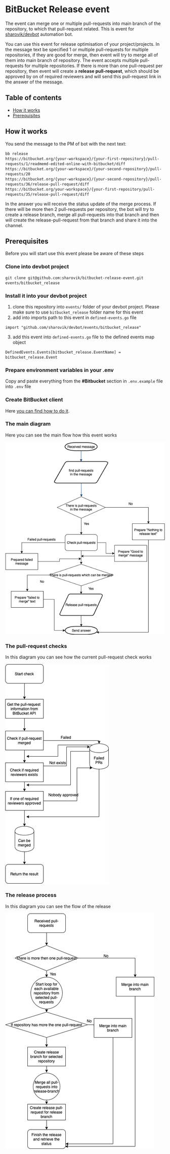 # BitBucket Release event
The event can merge one or multiple pull-requests into main branch of the repository, to which that pull-request related.
This is event for [sharovik/devbot](https://github.com/sharovik/devbot) automation bot.

You can use this event for release optimisation of your project/projects. In the message text be specified 1 or multiple pull-requests for multiple repositories, if they are good for merge, then event will try to merge all of them into main branch of repository.
The event accepts multiple pull-requests for multiple repositories. If there is more than one pull-request per repository, then event will create a **release pull-request**, which should be approved by on of required reviewers and will send this pull-request link in the answer of the message.

## Table of contents
- [How it works](#how-it-works)
- [Prerequisites](#prerequisites)

## How it works
You send the message to the PM of bot with the next text: 
```
bb release
https://bitbucket.org/{your-workspace}/{your-first-repository}/pull-requests/1/readmemd-edited-online-with-bitbucket/diff
https://bitbucket.org/{your-workspace}/{your-second-repository}/pull-requests/20
https://bitbucket.org/{your-workspace}/{your-second-repository}/pull-requests/36/release-pull-request/diff
https://bitbucket.org/your-workspace}/{your-first-repository/pull-requests/35/release-pull-request/diff
```
In the answer you will receive the status update of the merge process. 
If there will be more then 2 pull-requests per repository, the bot will try to create a release branch, merge all pull-requests into that branch and then will create the release-pull-request from that branch and share it into the channel.

## Prerequisites
Before you will start use this event please be aware of these steps

### Clone into devbot project
```
git clone git@github.com:sharovik/bitbucket-release-event.git events/bitbucket_release
```

### Install it into your devbot project
1. clone this repository into `events/` folder of your devbot project. Please make sure to use `bitbucket_release` folder name for this event 
2. add into imports path to this event in `defined-events.go` file
``` 
import "github.com/sharovik/devbot/events/bitbucket_release"
```
3. add this event into `defined-events.go` file to the defined events map object
``` 
DefinedEvents.Events[bitbucket_release.EventName] = bitbucket_release.Event
```

### Prepare environment variables in your .env
Copy and paste everything from the **#Bitbucket** section in `.env.example` file into `.env` file

### Create BitBucket client
Here [you can find how to do it](https://github.com/sharovik/devbot/blob/master/documentation/bitbucket_client_configuration.md).

### The main diagram
Here you can see the main flow how this event works

![The main flow](documentation/images/bitbucket-release-event.png)

### The pull-request checks
In this diagram you can see how the current pull-request check works

![The pull-request check](documentation/images/the-pull-request-check.png)

### The release process
In this diagram you can see the flow of the release

![The flow of the release](documentation/images/release-process.png)
